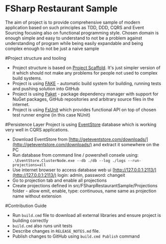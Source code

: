 # FSharp Restaurant Sample

The aim of project is to provide comprehensive sample of modern application based on such principles as TDD, DDD, CQRS and Event Sourcing focusing also on functional programming style. Chosen domain is enough simple and easy to understand to not be a problem against understanding of program while being easily expandable and being complex enough to not be just a naive sample

#Project structure and tooling
* Project structure is based on [Project Scaffold](https://github.com/fsprojects/ProjectScaffold). It's just simpler version of it which should not make any problems for people not used to complex build systems.
* Project is using [FAKE](https://github.com/fsharp/FAKE) -  automatic build system for building, running tests and pushing solution into GitHub
* Project is using [Paket](https://github.com/fsprojects/Paket) - package dependency manager  with support for NuGet packages, GitHub repositories and arbitrary source files in the internet.
* Project is using [FsUnit](https://github.com/fsprojects/FsUnit) which provides functional API on top of chosen test runner engine (in this case NUnit)

#Persistence Layer
Project is using [EventStore](https://github.com/EventStore/EventStore) database which is working very well in CQRS applications.

* Download EventStore from [http://geteventstore.com/downloads/](http://geteventstore.com/downloads/) and extract it somewhere on the PC
* Run database from command line / powershell consele using: `.\EventStore.ClusterNode.exe --db ./db --log ./logs --run-projections=all`
*  Use internet browser to access database web ui [http://127.0.0.1:2113/](http://127.0.0.1:2113/) login: admin, password: changeit
*  Go to projection tab and enable all projections
*  Create projections defined in src/FSharpRestaurantSample/Projections folder - allow emit, enable, type: continuous, name same as projection name without extension

#Contribution Guide

* Run `build.cmd` file to download all external libraries and ensure project is building correctly
* `build.cmd` also runs unit tests
* Describe changes in `RELEASE_NOTES.md` file.
* Publish changes to GitHub using `build.cmd Publish` command